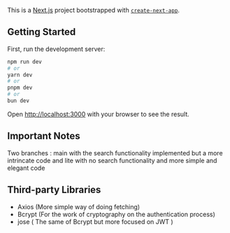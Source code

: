 This is a [Next.js](https://nextjs.org) project bootstrapped with [`create-next-app`](https://nextjs.org/docs/app/api-reference/cli/create-next-app).

## Getting Started

First, run the development server:

```bash
npm run dev
# or
yarn dev
# or
pnpm dev
# or
bun dev
```

Open [http://localhost:3000](http://localhost:3000) with your browser to see the result.

## Important Notes

Two branches : main with the search functionality implemented but a more intrincate code and lite with no search functionality and more simple and elegant code

## Third-party Libraries

- Axios (More simple way of doing fetching)
- Bcrypt (For the work of cryptography on the authentication process)
- jose ( The same of Bcrypt but more focused on JWT )
